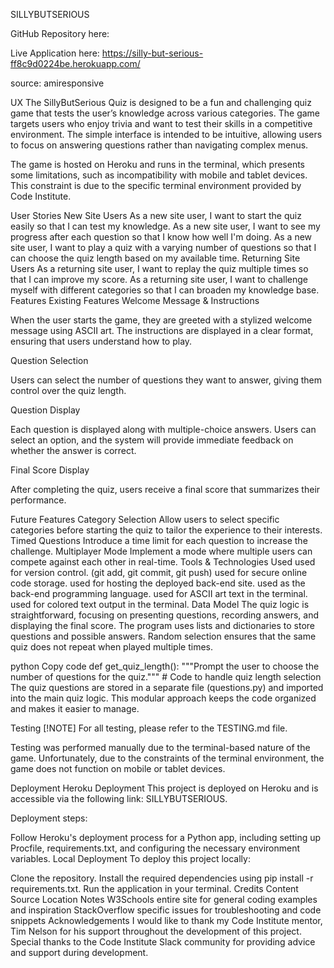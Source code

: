 SILLYBUTSERIOUS

GitHub Repository here:

Live Application here: https://silly-but-serious-ff8c9d0224be.herokuapp.com/

source: amiresponsive

UX
The SillyButSerious Quiz is designed to be a fun and challenging quiz game that tests the user’s knowledge across various categories. The game targets users who enjoy trivia and want to test their skills in a competitive environment. The simple interface is intended to be intuitive, allowing users to focus on answering questions rather than navigating complex menus.

The game is hosted on Heroku and runs in the terminal, which presents some limitations, such as incompatibility with mobile and tablet devices. This constraint is due to the specific terminal environment provided by Code Institute.

User Stories
New Site Users
As a new site user, I want to start the quiz easily so that I can test my knowledge.
As a new site user, I want to see my progress after each question so that I know how well I'm doing.
As a new site user, I want to play a quiz with a varying number of questions so that I can choose the quiz length based on my available time.
Returning Site Users
As a returning site user, I want to replay the quiz multiple times so that I can improve my score.
As a returning site user, I want to challenge myself with different categories so that I can broaden my knowledge base.
Features
Existing Features
Welcome Message & Instructions

When the user starts the game, they are greeted with a stylized welcome message using ASCII art. The instructions are displayed in a clear format, ensuring that users understand how to play.

Question Selection

Users can select the number of questions they want to answer, giving them control over the quiz length.

Question Display

Each question is displayed along with multiple-choice answers. Users can select an option, and the system will provide immediate feedback on whether the answer is correct.

Final Score Display

After completing the quiz, users receive a final score that summarizes their performance.

Future Features
Category Selection
Allow users to select specific categories before starting the quiz to tailor the experience to their interests.
Timed Questions
Introduce a time limit for each question to increase the challenge.
Multiplayer Mode
Implement a mode where multiple users can compete against each other in real-time.
Tools & Technologies Used
 used for version control. (git add, git commit, git push)
 used for secure online code storage.
 used for hosting the deployed back-end site.
 used as the back-end programming language.
 used for ASCII art text in the terminal.
 used for colored text output in the terminal.
Data Model
The quiz logic is straightforward, focusing on presenting questions, recording answers, and displaying the final score. The program uses lists and dictionaries to store questions and possible answers. Random selection ensures that the same quiz does not repeat when played multiple times.

python
Copy code
def get_quiz_length():
    """Prompt the user to choose the number of questions for the quiz."""
    # Code to handle quiz length selection
The quiz questions are stored in a separate file (questions.py) and imported into the main quiz logic. This modular approach keeps the code organized and makes it easier to manage.

Testing
[!NOTE]
For all testing, please refer to the TESTING.md file.

Testing was performed manually due to the terminal-based nature of the game. Unfortunately, due to the constraints of the terminal environment, the game does not function on mobile or tablet devices.

Deployment
Heroku Deployment
This project is deployed on Heroku and is accessible via the following link: SILLYBUTSERIOUS.

Deployment steps:

Follow Heroku's deployment process for a Python app, including setting up Procfile, requirements.txt, and configuring the necessary environment variables.
Local Deployment
To deploy this project locally:

Clone the repository.
Install the required dependencies using pip install -r requirements.txt.
Run the application in your terminal.
Credits
Content
Source	Location	Notes
W3Schools	entire site	for general coding examples and inspiration
StackOverflow	specific issues	for troubleshooting and code snippets
Acknowledgements
I would like to thank my Code Institute mentor, Tim Nelson for his support throughout the development of this project.
Special thanks to the Code Institute Slack community for providing advice and support during development.
